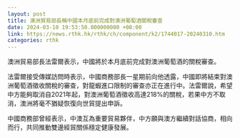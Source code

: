 ```yaml
---
layout: post
title: 澳洲貿易部長稱中國本月底前完成對澳洲葡萄酒關稅審查
date: 2024-03-10 19:53:50.000000000 +08:00
link: https://news.rthk.hk/rthk/ch/component/k2/1744017-20240310.htm
categories: rthk
---
```


澳洲貿易部長法雷爾表示，中國將於本月底前完成對澳洲葡萄酒的關稅審查。

法雷爾接受傳媒訪問時表示，中國商務部長一星期前向他透露，中國即將結束對澳洲葡萄酒徵收關稅的審查，對龍蝦進口限制的審查亦正在進行中。法雷爾說，希望中方能夠取消自2021年起，對澳洲葡萄酒徵收高達218%的關稅，若果中方不取消，澳洲將毫不猶疑恢復向世貿提出申訴。

中國商務部曾經表示，中澳互為重要貿易夥伴，中方願與澳方繼續對話協商，相向而行，共同推動雙邊經貿關係穩定健康發展。
